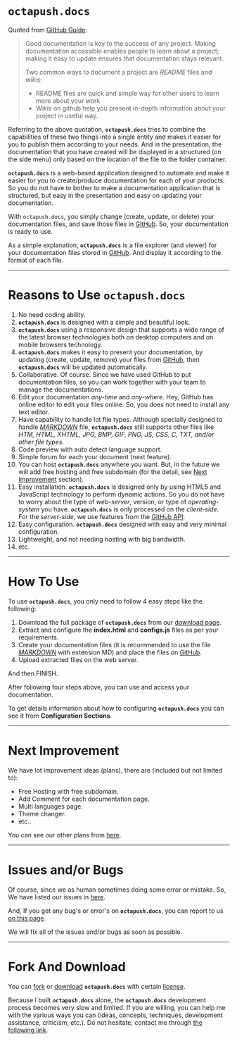 # **`octapush.docs`**
Quoted from [GitHub Guide](https://guides.github.com/features/wikis/):

> Good documentation is key to the success of any project. Making documentation accessible enables people to learn about a project; making it easy to update ensures that documentation stays relevant.
>
> Two common ways to document a project are _README_ files and _wikis_:
> - README files are quick and simple way for other users to learn more about your work
> - Wikis on github help you present in-depth information about your project in useful way.

Referring to the above quotation, **`octapush.docs`** tries to combine the capabilities of these two things into a single entity and makes it easier for you to publish them according to your needs. And in the presentation, the documentation that you have created will be displayed in a structured (on the side menu) only based on the location of the file to the folder container.

**`octapush.docs`** is a web-based application designed to automate and make it easier for you to create/produce documentation for each of your products. So you do not have to bother to make a documentation application that is structured, but easy in the presentation and easy on updating your documentation.

With `octapush.docs`, you simply change (create, update, or delete) your documentation files, and save those files in [GitHub](https://github.com). So, your documentation is ready to use.

As a simple explanation, **`octapush.docs`** is a file explorer (and viewer) for your documentation files stored in [GitHub](https://github.com). And display it according to the format of each file.

----

# Reasons to Use **`octapush.docs`**
1. No need coding ability.
2. **`octapush.docs`** is designed with a simple and beautiful look.
3. **`octapush.docs`** using a responsive design that supports a wide range of the latest browser technologies both on desktop computers and on mobile browsers technology.
4. **`octapush.docs`** makes it easy to present your documentation, by updating (create, update, remove) your files from [GitHub](https://github.com), then **`octapush.docs`** will be updated automatically.
5. Collaborative. Of course. Since we have used GitHub to put documentation files, so you can work together with your team to manage the documentations.
6. Edit your documentation _any-time_ and _any-where_. Hey, GitHub has online editor to edit your files online. So, you does not need to install any text editor.
7. Have capability to handle lot file types. Although specially designed to handle [_MARKDOWN_](https://en.wikipedia.org/wiki/Markdown) file, **`octapush.docs`** still supports other files like _HTM, HTML, XHTML, JPG, BMP, GIF, PNG, JS, CSS, C, TXT, and/or other file types_.
8. Code preview with auto detect language support.
9. Simple forum for each your document (next feature).
10. You can host **`octapush.docs`** anywhere you want. But, in the future we will add free hosting and free subdomain (for the detail, see [Next Improvement](#next-improvement) section).
11. Easy installation. **`octapush.docs`** is designed only by using HTML5 and JavaScript technology to perform dynamic actions. So you do not have to worry about the type of _web-server_, version, or type of _operating-system_ you have. **`octapush.docs`** is only processed on the _client-side_. For the _server-side_, we use features from the [GitHub API](https://api.github.com/).
12. Easy configuration. **`octapush.docs`** designed with easy and very minimal configuration.
13. Lightweight, and not needing hosting with big bandwidth.
14. etc.

----

# How To Use
To use **`octapush.docs`**, you only need to follow 4 easy steps like the following:
1. Download the full package of **`octapush.docs`** from our [download page](#/02.Download.md).
2. Extract and configure the **index.html** and **configs.js** files as per your requirements.
3. Create your documentation files (it is recommended to use the file [_MARKDOWN_](https://en.wikipedia.org/wiki/Markdown) with extension MD) and place the files on [GitHub](https://github.com).
4. Upload extracted files on the web server.

And then FINISH. 

After following four steps above, you can use and access your documentation.

To get details information about how to configuring **`octapush.docs`** you can see it from **Configuration Sections**.

----

# Next Improvement
We have lot improvement ideas (plans), there are (included but not limited to):
- Free Hosting with free subdomain.
- Add Comment for each documentation page.
- Multi languages page.
- Theme changer.
- etc..

You can see our other plans from [here](https://github.com/octapush/octapush.docs/projects/1?fullscreen=true).

----

# Issues and/or Bugs
Of course, since we as human sometimes doing some error or mistake. So, We have listed our issues in [here](https://github.com/octapush/octapush.docs/issues).

And, If you get any bug's or error's on **`octapush.docs`**, you can report to us [on this page](https://github.com/octapush/octapush.docs/issues/new).

We will fix all of the issues and/or bugs as soon as possible.

----

# Fork And Download

You can [fork](https://github.com/octapush/octapush.docs) or [download](#/02.Download.md) **`octapush.docs`** with certain [license](#/07.License.md).

Because I built **`octapush.docs`** alone, the **`octapush.docs`** development process becomes very slow and limited. If you are willing, you can help me with the various ways you can (ideas, concepts, techniques, development assistance, criticism, etc.). Do not hesitate, contact me through [the following link](#/10.About.md).